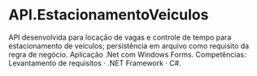 # API.EstacionamentoVeiculos

API desenvolvida para locação de vagas e controle de tempo para estacionamento de veículos; persistência em arquivo como requisito da regra de negócio.
Aplicação .Net com Windows Forms. 
Competências: Levantamento de requisitos · .NET Framework · C#.
